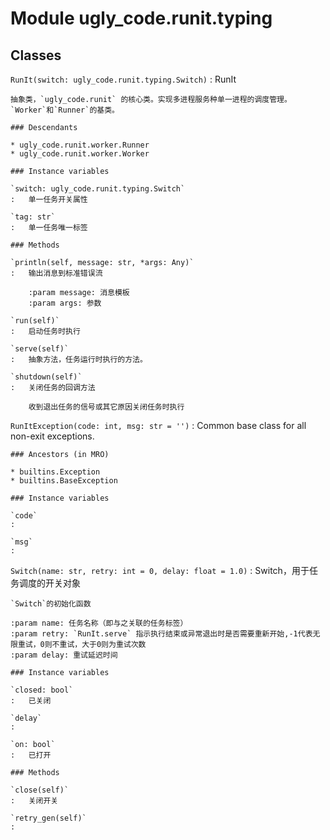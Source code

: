 Module ugly_code.runit.typing
=============================

Classes
-------

`RunIt(switch: ugly_code.runit.typing.Switch)`
:   RunIt
    
    抽象类，`ugly_code.runit` 的核心类。实现多进程服务种单一进程的调度管理。
    `Worker`和`Runner`的基类。

    ### Descendants

    * ugly_code.runit.worker.Runner
    * ugly_code.runit.worker.Worker

    ### Instance variables

    `switch: ugly_code.runit.typing.Switch`
    :   单一任务开关属性

    `tag: str`
    :   单一任务唯一标签

    ### Methods

    `println(self, message: str, *args: Any)`
    :   输出消息到标准错误流
        
        :param message: 消息模板
        :param args: 参数

    `run(self)`
    :   启动任务时执行

    `serve(self)`
    :   抽象方法，任务运行时执行的方法。

    `shutdown(self)`
    :   关闭任务的回调方法
        
        收到退出任务的信号或其它原因关闭任务时执行

`RunItException(code: int, msg: str = '')`
:   Common base class for all non-exit exceptions.

    ### Ancestors (in MRO)

    * builtins.Exception
    * builtins.BaseException

    ### Instance variables

    `code`
    :

    `msg`
    :

`Switch(name: str, retry: int = 0, delay: float = 1.0)`
:   Switch，用于任务调度的开关对象
    
    `Switch`的初始化函数
    
    :param name: 任务名称（即与之关联的任务标签）
    :param retry: `RunIt.serve` 指示执行结束或异常退出时是否需要重新开始,-1代表无限重试，0则不重试，大于0则为重试次数
    :param delay: 重试延迟时间

    ### Instance variables

    `closed: bool`
    :   已关闭

    `delay`
    :

    `on: bool`
    :   已打开

    ### Methods

    `close(self)`
    :   关闭开关

    `retry_gen(self)`
    :